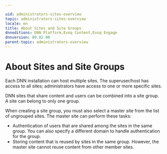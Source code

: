 ```yaml
---

uid: administrators-sites-overview
topic: administrators-sites-overview
locale: en
title: About Sites and Site Groups
dnneditions: DNN Platform,Evoq Content,Evoq Engage
dnnversion: 09.02.00
parent-topic: administrators-overview
---
```


# About Sites and Site Groups

Each DNN installation can host multiple sites. The superuser/host has access to all sites; administrators have access to one or more specific sites.

DNN sites that share content and users can be combined into a site group. A site can belong to only one group.

When creating a site group, you must also select a master site from the list of ungrouped sites. The master site can perform these tasks:

*   Authentication of users that are shared among the sites in the same group. You can also specify a different domain to handle authentication for the group.
*   Storing content that is reused by sites in the same group. However, the master site cannot reuse content from other member sites.